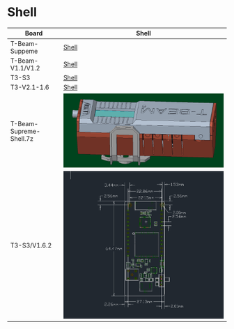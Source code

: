 
# Shell

| Board                   | Shell                                       |
| ----------------------- | ------------------------------------------- |
| T-Beam-Suppeme          | [Shell](./T-Beam-Suppeme.7z)                |
| T-Beam-V1.1/V1.2        | [Shell](./T-Beam-V1X.7z)                    |
| T3-S3                   | [Shell](./T3-S3.7z)                         |
| T3-V2.1-1.6             | [Shell](./T3-V2.1-1.6.7z)                   |
| T-Beam-Supreme-Shell.7z | ![Shell](./images/T-Beam-Supreme-Shell.png) |
| T3-S3/V1.6.2            | ![dxf](./images/T3-V1.6-DXF.png) |


